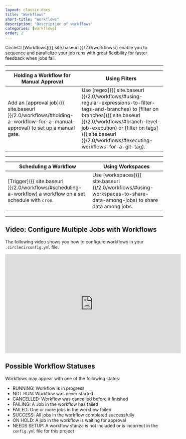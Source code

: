 ```yaml
---
layout: classic-docs
title: "Workflows"
short-title: "Workflows"
description: "Description of workflows"
categories: [workflows]
order: 2
---
```

CircleCI [Workflows]({{ site.baseurl }}/2.0/workflows/) enable you to sequence and parallelize your job runs with great flexibility for faster feedback when jobs fail.

<hr>

Holding a Workflow for Manual Approval     |  Using Filters
----------------------------|----------------------
Add an [approval job]({{ site.baseurl }}/2.0/workflows/#holding-a-workflow-for-a-manual-approval) to set up a manual gate. &nbsp;&nbsp;&nbsp;&nbsp; |   Use [regex]({{ site.baseurl }}/2.0/workflows/#using-regular-expressions-to-filter-tags-and-branches) to [filter on branches]({{ site.baseurl }}/2.0/workflows/#branch-level-job-execution) or [filter on tags]({{ site.baseurl }}/2.0/workflows/#executing-workflows-for-a-git-tag).  

<hr>

Scheduling a Workflow | Using Workspaces
------------------------|------------------
[Trigger]({{ site.baseurl }}/2.0/workflows/#scheduling-a-workflow) a workflow on a set schedule with `cron`.&nbsp;&nbsp;&nbsp;&nbsp; |  Use [workspaces]({{ site.baseurl }}/2.0/workflows/#using-workspaces-to-share-data-among-jobs) to share data among jobs.

<hr>


## Video: Configure Multiple Jobs with Workflows

The following video shows you how to configure workflows in your `.circleci/config.yml` file.

<div class="video-wrapper">
<iframe width="560" height="315" src="https://www.youtube.com/embed/3V84yEz6HwA" frameborder="0" allow="autoplay; encrypted-media" allowfullscreen></iframe>
</div>

## Possible Workflow Statuses

Workflows may appear with one of the following states:

- RUNNING: Workflow is in progress
- NOT RUN: Workflow was never started
- CANCELLED: Workflow was cancelled before it finished
- FAILING: A Job in the workflow has failed
- FAILED: One or more jobs in the workflow failed
- SUCCESS: All jobs in the workflow completed successfully
- ON HOLD: A job in the workflow is waiting for approval
- NEEDS SETUP: A workflow stanza is not included or is incorrect in the `config.yml` file for this project
